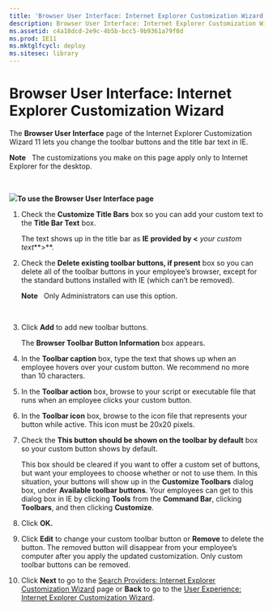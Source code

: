 ```yaml
---
title: 'Browser User Interface: Internet Explorer Customization Wizard'
description: Browser User Interface: Internet Explorer Customization Wizard
ms.assetid: c4a18dcd-2e9c-4b5b-bcc5-9b9361a79f0d
ms.prod: IE11
ms.mktglfcycl: deploy
ms.sitesec: library
---
```


# Browser User Interface: Internet Explorer Customization Wizard


The **Browser User Interface** page of the Internet Explorer Customization Wizard 11 lets you change the toolbar buttons and the title bar text in IE.

**Note**  
The customizations you make on this page apply only to Internet Explorer for the desktop.

 

![](../common/wedge.gif)**To use the Browser User Interface page**

1.  Check the **Customize Title Bars** box so you can add your custom text to the **Title Bar Text** box.

    The text shows up in the title bar as **IE provided by &lt;** *your custom text***&gt;**.

2.  Check the **Delete existing toolbar buttons, if present** box so you can delete all of the toolbar buttons in your employee’s browser, except for the standard buttons installed with IE (which can’t be removed).

    **Note**  
    Only Administrators can use this option.

     

3.  Click **Add** to add new toolbar buttons.

    The **Browser Toolbar Button Information** box appears.

4.  In the **Toolbar caption** box, type the text that shows up when an employee hovers over your custom button. We recommend no more than 10 characters.

5.  In the **Toolbar action** box, browse to your script or executable file that runs when an employee clicks your custom button.

6.  In the **Toolbar icon** box, browse to the icon file that represents your button while active. This icon must be 20x20 pixels.

7.  Check the **This button should be shown on the toolbar by default** box so your custom button shows by default.

    This box should be cleared if you want to offer a custom set of buttons, but want your employees to choose whether or not to use them. In this situation, your buttons will show up in the **Customize Toolbars** dialog box, under **Available toolbar buttons**. Your employees can get to this dialog box in IE by clicking **Tools** from the **Command Bar**, clicking **Toolbars**, and then clicking **Customize**.

8.  Click **OK.**

9.  Click **Edit** to change your custom toolbar button or **Remove** to delete the button. The removed button will disappear from your employee’s computer after you apply the updated customization. Only custom toolbar buttons can be removed.

10. Click **Next** to go to the [Search Providers: Internet Explorer Customization Wizard](search-providers-internet-explorer-customization-wizard.md) page or **Back** to go to the [User Experience: Internet Explorer Customization Wizard](user-experience-internet-explorer-customization-wizard.md).

 

 





